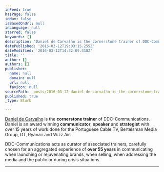 ```yaml
---
inFeed: true
hasPage: false
inNav: false
isBasedOnUrl: null
inLanguage: null
starred: false
keywords: []
description: 'Daniel de Carvalho is the cornerstone trainer of DDC-Communications. Daniel is an award winning communicator, speaker and strategist with over 15 years of work done for the Portuguese Cable TV, Bertelsman Media Group, GT, Ryanair and Wizz Air. '
datePublished: '2016-03-12T19:03:15.255Z'
dateModified: '2016-03-12T14:32:09.418Z'
title: ''
author: []
authors: []
publisher:
  name: null
  domain: null
  url: null
  favicon: null
sourcePath: _posts/2016-03-12-daniel-de-carvalho-is-the-cornerstone-trainer-of-ddc-communi.md
published: true
_type: Blurb

---
```

[Daniel de Carvalho][0] is the **cornerstone trainer** of DDC-Communications. Daniel is an award winning **communicator**, **speaker** and **strategist** with over 15 years of work done for the Portuguese Cable TV, Bertelsman Media Group, GT, Ryanair and Wizz Air. 

DDC-Communications acts as curator of associated trainers, carefully chosen for an aggregated experience of **over 55 years** in communicating when launching or rejuvenating brands, when selling, when addressing the media and the public or during crisis situations. 

****

[0]: http://danieldecarvalho.de/
